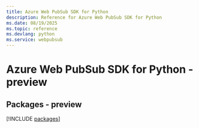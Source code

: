 ```yaml
---
title: Azure Web PubSub SDK for Python
description: Reference for Azure Web PubSub SDK for Python
ms.date: 08/19/2025
ms.topic: reference
ms.devlang: python
ms.service: webpubsub
---
```

# Azure Web PubSub SDK for Python - preview
## Packages - preview
[!INCLUDE [packages](web-pubsub-index.md)]